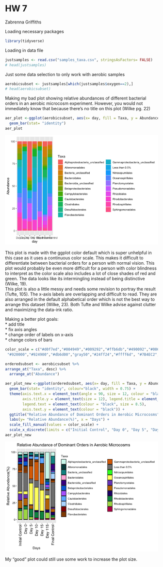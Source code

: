 HW 7
================
Zabrenna Griffiths

Loading necessary packages

``` r
library(tidyverse)
```

Loading in data file

``` r
justsamples <- read.csv("samples_taxa.csv", stringsAsFactors= FALSE)
# head(justsamples)
```

Just some data selection to only work with aerobic samples

``` r
aerobicsubset <- justsamples[which(justsamples$oxygen==2),]
# head(aerobicsubset)
```

Making my bad plot showing relative abundances of different bacterial
orders in an aerobic microcosm experiment. However, you would not
immediately know that because there’s no title on this plot (Wilke pg.
22)

``` r
aer_plot <-ggplot(aerobicsubset, aes(x= day, fill = Taxa, y = Abundance))+
  geom_bar(stat= "identity")
aer_plot
```

![](hw_7_files/figure-gfm/unnamed-chunk-4-1.png)<!-- -->

This plot is made with the ggplot color default which is super unhelpful
in this case as it uses a continuous color scale. This makes it
difficult to differentiate between bacterial orders for a person with
normal vision. This plot would probably be even more difficult for a
person with color blindness to interpret as the color scale also
includes a lot of close shades of red and green. The data looks like its
intermingling instead of being distinctive (Wilke, 19).  
This plot is also a little messy and needs some revision to portray the
result (Tufte, 105). The x-axis labels are overlapping and difficult to
read. They are also arranged in the default alphabetical order which is
not the best way to arrange this dataset (Wilke, 23). Both Tufte and
Wilke advise against clutter and maximizing the data-ink ratio.

Making a better plot goals:  
\* add title  
\* fix axis angles  
\* change order of labels on x-axis  
\* change colors of bars

``` r
color_scale = c("#d0f7ed","#004949","#009292","#ffb6db","#490092","#006ddb","#b66dff","#6db6ff","#b6dbff",
 "#920000","#924900","#db6d00","gray50","#24ff24","#ffff6d", "#7B4EC2", "#C17600", "#250977", "#00914F", "#AADA52", "#BB0054", "#FCCD83", "#5B1549", "#E2D84F", "#5B005B", "#BDDF8E", "#5A0811", "#007AE8", "#425800", "#FF69C5", "#730006", "#C7E9B4", "#762A83", "#FFF7BC", "#D9D9D9", "#000000", "#F16913", "#003C30", "#FFF7FB", "#8C6BB1", "#FD8D3C", "#F7F7F7", "#EF3B2C")
```

``` r
orderedsubset <- aerobicsubset %>%
arrange_at("Taxa", desc) %>%
  arrange_at("Abundance")
```

``` r
aer_plot_new <-ggplot(orderedsubset, aes(x= day, fill = Taxa, y = Abundance)) +
  geom_bar(stat= "identity", colour="black", width = 0.75) +
  theme(axis.text.x = element_text(angle = 90, size = 12, colour = "black", vjust = 0.5, hjust = 1), 
        axis.title.y = element_text(size = 12), legend.title = element_text(size = 10), 
        legend.text = element_text(colour = "black", size = 8.5), 
        axis.text.y = element_text(colour = "black")) +
  ggtitle("Relative Abundance of Dominant Orders in Aerobic Microcosms") +
  labs(y= "Relative Abundance(%)", x = "Days") +
  scale_fill_manual(values = color_scale) +
  scale_x_discrete(limits = c("Initial Control", "Day 0", "Day 5", "Day 10", "Day 15", "Day 115", "Final Control"))
aer_plot_new
```

![](hw_7_files/figure-gfm/unnamed-chunk-7-1.png)<!-- -->

My “good” plot could still use some work to increase the plot size.
